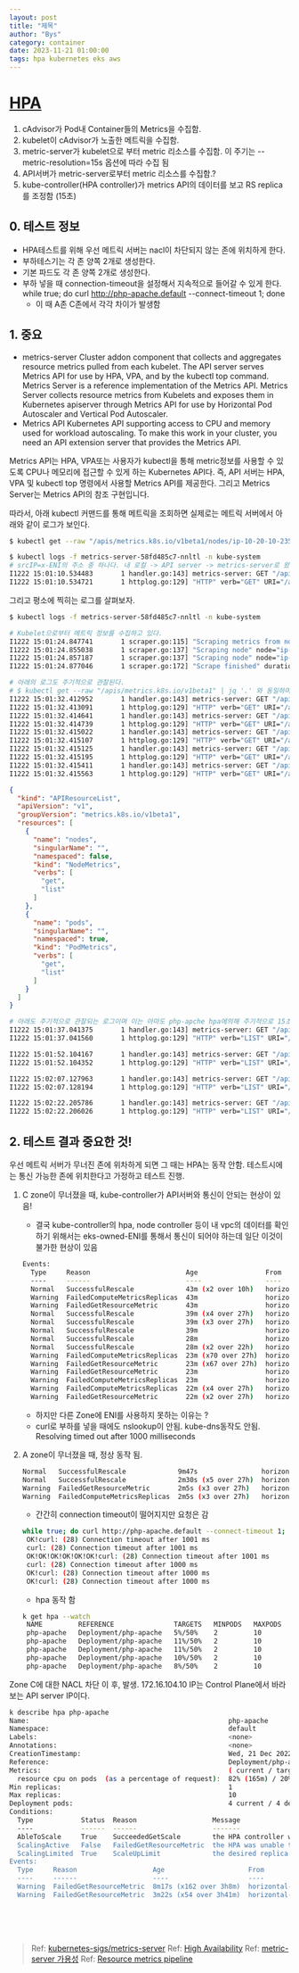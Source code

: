 ```yaml
---
layout: post
title: "제목"
author: "Bys"
category: container
date: 2023-11-21 01:00:00
tags: hpa kubernetes eks aws
---
```


# [HPA](https://kubernetes.io/docs/concepts/overview/components/)

1. cAdvisor가 Pod내 Container들의 Metrics을 수집함.
2. kubelet이 cAdvisor가 노출한 메트릭을 수집함.
3. metric-server가 kubelet으로 부터 metric 리소스를 수집함. 이 주기는 --metric-resolution=15s 옵션에 따라 수집 됨 
4. API서버가 metric-server로부터 metric 리소스를 수집함.?
5. kube-controller(HPA controller)가 metrics API의 데이터를 보고 RS replica를 조정함  (15초)


## 0. 테스트 정보

- HPA테스트를 위해 우선 메트릭 서버는 nacl이 차단되지 않는 존에 위치하게 한다.
- 부하테스기는 각 존 양쪽 2개로 생성한다. 
- 기본 파드도 각 존 양쪽 2개로 생성한다.
- 부하 넣을 때  connection-timeout을 설정해서 지속적으로 들어갈 수 있게 한다. while true; do curl http://php-apache.default --connect-timeout 1; done
  - 이 때 A존 C존에서 각각 차이가 발생함


## 1. 중요
- metrics-server
Cluster addon component that collects and aggregates resource metrics pulled from each kubelet. The API server serves Metrics API for use by HPA, VPA, and by the kubectl top command. Metrics Server is a reference implementation of the Metrics API.
Metrics Server collects resource metrics from Kubelets and exposes them in Kubernetes apiserver through Metrics API for use by Horizontal Pod Autoscaler and Vertical Pod Autoscaler. 
- Metrics API
Kubernetes API supporting access to CPU and memory used for workload autoscaling. To make this work in your cluster, you need an API extension server that provides the Metrics API.

Metrics API는 HPA, VPA또는 사용자가 kubectl을 통해  metric정보를 사용할 수 있도록 CPU나 메모리에 접근할 수 있게 하는 Kubernetes API다. 
즉, API 서버는 HPA, VPA 및 kubectl top 명령에서 사용할 Metrics API를 제공한다. 그리고 Metrics Server는 Metrics API의 참조 구현입니다. 


따라서, 아래 kubectl 커맨드를 통해 메트릭을 조회하면 실제로는 메트릭 서버에서 아래와 같이 로그가 보인다. 
```bash
$ kubectl get --raw "/apis/metrics.k8s.io/v1beta1/nodes/ip-10-20-10-235.ap-northeast-2.compute.internal" | jq '.'

$ kubectl logs -f metrics-server-58fd485c7-nnltl -n kube-system
# srcIP=x-ENI의 주소 중 하나다. 내 로컬 -> API server -> metrics-server로 왔기 때문에. 
I1222 15:01:10.534483       1 handler.go:143] metrics-server: GET "/apis/metrics.k8s.io/v1beta1/nodes/ip-10-20-10-235.ap-northeast-2.compute.internal" satisfied by gorestful with webservice /apis/metrics.k8s.io/v1beta1
I1222 15:01:10.534721       1 httplog.go:129] "HTTP" verb="GET" URI="/apis/metrics.k8s.io/v1beta1/nodes/ip-10-20-10-235.ap-northeast-2.compute.internal" latency="432.784µs" userAgent="kubectl/v1.26.0 (linux/amd64) kubernetes/b46a3f8" audit-ID="ae15fa19-9c33-4ebf-8f7d-15931ba355e0" srcIP="10.20.10.23:40266" resp=200
```

그리고 평소에 찍히는 로그를 살펴보자.
```bash
$ kubectl logs -f metrics-server-58fd485c7-nnltl -n kube-system

# Kubelet으로부터 메트릭 정보를 수집하고 있다. 
I1222 15:01:24.847741       1 scraper.go:115] "Scraping metrics from nodes" nodeCount=2
I1222 15:01:24.855038       1 scraper.go:137] "Scraping node" node="ip-10-20-10-235.ap-northeast-2.compute.internal"
I1222 15:01:24.857187       1 scraper.go:137] "Scraping node" node="ip-10-20-11-91.ap-northeast-2.compute.internal"
I1222 15:01:24.877046       1 scraper.go:172] "Scrape finished" duration="29.273444ms" nodeCount=2 podCount=17
```

```bash
# 아래의 로그도 주기적으로 관찰된다. 
# $ kubectl get --raw "/apis/metrics.k8s.io/v1beta1" | jq '.' 와 동일하며 아래 Json과 같은 결과다. 
I1222 15:01:32.412952       1 handler.go:143] metrics-server: GET "/apis/metrics.k8s.io/v1beta1" satisfied by gorestful with webservice /apis/metrics.k8s.io/v1beta1
I1222 15:01:32.413091       1 httplog.go:129] "HTTP" verb="GET" URI="/apis/metrics.k8s.io/v1beta1" latency="463.055µs" userAgent="Go-http-client/2.0" audit-ID="bd8de76a-3c9d-48a8-8a1a-01f422fab985" srcIP="10.20.10.23:55758" resp=200
I1222 15:01:32.414641       1 handler.go:143] metrics-server: GET "/apis/metrics.k8s.io/v1beta1" satisfied by gorestful with webservice /apis/metrics.k8s.io/v1beta1
I1222 15:01:32.414739       1 httplog.go:129] "HTTP" verb="GET" URI="/apis/metrics.k8s.io/v1beta1" latency="1.075269ms" userAgent="Go-http-client/2.0" audit-ID="6b5f85c4-91fb-4281-accd-e2fe25839b51" srcIP="10.20.10.23:55758" resp=200
I1222 15:01:32.415022       1 handler.go:143] metrics-server: GET "/apis/metrics.k8s.io/v1beta1" satisfied by gorestful with webservice /apis/metrics.k8s.io/v1beta1
I1222 15:01:32.415107       1 httplog.go:129] "HTTP" verb="GET" URI="/apis/metrics.k8s.io/v1beta1" latency="274.007µs" userAgent="Go-http-client/2.0" audit-ID="15b0738b-5bc6-44e2-972c-0bf13207c0b8" srcIP="10.20.10.23:55758" resp=200
I1222 15:01:32.415125       1 handler.go:143] metrics-server: GET "/apis/metrics.k8s.io/v1beta1" satisfied by gorestful with webservice /apis/metrics.k8s.io/v1beta1
I1222 15:01:32.415195       1 httplog.go:129] "HTTP" verb="GET" URI="/apis/metrics.k8s.io/v1beta1" latency="219.997µs" userAgent="Go-http-client/2.0" audit-ID="60b6b52b-0233-4c3b-9f26-9dca60190563" srcIP="10.20.10.23:55758" resp=200
I1222 15:01:32.415411       1 handler.go:143] metrics-server: GET "/apis/metrics.k8s.io/v1beta1" satisfied by gorestful with webservice /apis/metrics.k8s.io/v1beta1
I1222 15:01:32.415563       1 httplog.go:129] "HTTP" verb="GET" URI="/apis/metrics.k8s.io/v1beta1" latency="301.734µs" userAgent="Go-http-client/2.0" audit-ID="7f23ba0c-bdc6-4fff-a6d7-972dc4c3231f" srcIP="10.20.10.23:55758" resp=200
```
```json
{
  "kind": "APIResourceList",
  "apiVersion": "v1",
  "groupVersion": "metrics.k8s.io/v1beta1",
  "resources": [
    {
      "name": "nodes",
      "singularName": "",
      "namespaced": false,
      "kind": "NodeMetrics",
      "verbs": [
        "get",
        "list"
      ]
    },
    {
      "name": "pods",
      "singularName": "",
      "namespaced": true,
      "kind": "PodMetrics",
      "verbs": [
        "get",
        "list"
      ]
    }
  ]
}
```

```bash
# 아래도 주기적으로 관찰되는 로그이며 이는 아마도 php-apche hpa에의해 주기적으로 15초마다 조회되는 결과로 보인다.  
I1222 15:01:37.041375       1 handler.go:143] metrics-server: GET "/apis/metrics.k8s.io/v1beta1/namespaces/default/pods" satisfied by gorestful with webservice /apis/metrics.k8s.io/v1beta1
I1222 15:01:37.041560       1 httplog.go:129] "HTTP" verb="LIST" URI="/apis/metrics.k8s.io/v1beta1/namespaces/default/pods?labelSelector=run%3Dphp-apache" latency="4.32772ms" userAgent="kube-controller-manager/v1.21.14 (linux/amd64) kubernetes/b07006b/system:serviceaccount:kube-system:horizontal-pod-autoscaler" audit-ID="de1229ce-5f8f-4636-8698-0ff3003aca05" srcIP="10.20.11.208:32858" resp=200

I1222 15:01:52.104167       1 handler.go:143] metrics-server: GET "/apis/metrics.k8s.io/v1beta1/namespaces/default/pods" satisfied by gorestful with webservice /apis/metrics.k8s.io/v1beta1
I1222 15:01:52.104352       1 httplog.go:129] "HTTP" verb="LIST" URI="/apis/metrics.k8s.io/v1beta1/namespaces/default/pods?labelSelector=run%3Dphp-apache" latency="3.059605ms" userAgent="kube-controller-manager/v1.21.14 (linux/amd64) kubernetes/b07006b/system:serviceaccount:kube-system:horizontal-pod-autoscaler" audit-ID="b57ab53f-0194-41e2-99b1-50c7dc429e03" srcIP="10.20.11.208:32858" resp=200

I1222 15:02:07.127963       1 handler.go:143] metrics-server: GET "/apis/metrics.k8s.io/v1beta1/namespaces/default/pods" satisfied by gorestful with webservice /apis/metrics.k8s.io/v1beta1
I1222 15:02:07.128194       1 httplog.go:129] "HTTP" verb="LIST" URI="/apis/metrics.k8s.io/v1beta1/namespaces/default/pods?labelSelector=run%3Dphp-apache" latency="4.949269ms" userAgent="kube-controller-manager/v1.21.14 (linux/amd64) kubernetes/b07006b/system:serviceaccount:kube-system:horizontal-pod-autoscaler" audit-ID="5f545f72-bb1b-4cce-a7e6-a5681235f1bc" srcIP="10.20.11.208:32858" resp=200

I1222 15:02:22.205786       1 handler.go:143] metrics-server: GET "/apis/metrics.k8s.io/v1beta1/namespaces/default/pods" satisfied by gorestful with webservice /apis/metrics.k8s.io/v1beta1
I1222 15:02:22.206026       1 httplog.go:129] "HTTP" verb="LIST" URI="/apis/metrics.k8s.io/v1beta1/namespaces/default/pods?labelSelector=run%3Dphp-apache" latency="3.820725ms" userAgent="kube-controller-manager/v1.21.14 (linux/amd64) kubernetes/b07006b/system:serviceaccount:kube-system:horizontal-pod-autoscaler" audit-ID="b591499b-e8f3-4313-9f7a-ab2395eaac70" srcIP="10.20.11.208:32858" resp=200
```


## 2. 테스트 결과 중요한 것! 
우선 메트릭 서버가 무너진 존에 위차하게 되면 그 때는 HPA는 동작 안함.
테스트시에는 통신 가능한 존에 위치한다고 가정하고 테스트 진행. 

1. C zone이 무너졌을 때, kube-controller가 API서버와 통신이 안되는 현상이 있음!
   - 결국 kube-controller의 hpa, node controller 등이 내 vpc의 데이터를 확인하기 위해서는 eks-owned-ENI를 통해서 통신이 되어야 하는데 일단 이것이 불가한 현상이 있음
    ```bash 
    Events:
      Type     Reason                        Age                 From                       Message
      ----     ------                        ----                ----                       -------
      Normal   SuccessfulRescale             43m (x2 over 10h)   horizontal-pod-autoscaler  New size: 2; reason: Current number of replicas below Spec.MinReplicas
      Warning  FailedComputeMetricsReplicas  43m                 horizontal-pod-autoscaler  invalid metrics (1 invalid out of 1), first error is: failed to get cpu utilization: did not receive metrics for any ready pods
      Warning  FailedGetResourceMetric       43m                 horizontal-pod-autoscaler  failed to get cpu utilization: did not receive metrics for any ready pods
      Normal   SuccessfulRescale             39m (x4 over 27h)   horizontal-pod-autoscaler  New size: 4; reason: cpu resource utilization (percentage of request) above target
      Normal   SuccessfulRescale             39m (x3 over 27h)   horizontal-pod-autoscaler  New size: 8; reason: cpu resource utilization (percentage of request) above target
      Normal   SuccessfulRescale             39m                 horizontal-pod-autoscaler  New size: 10; reason:
      Normal   SuccessfulRescale             28m                 horizontal-pod-autoscaler  New size: 7; reason: All metrics below target
      Normal   SuccessfulRescale             28m (x2 over 22h)   horizontal-pod-autoscaler  New size: 5; reason: All metrics below target
      Warning  FailedComputeMetricsReplicas  23m (x70 over 27h)  horizontal-pod-autoscaler  invalid metrics (1 invalid out of 1), first error is: failed to get cpu utilization: unable to get metrics for resource cpu: unable to fetch metrics from resource metrics API: the server is currently unable to handle the request (get pods.metrics.k8s.io)
      Warning  FailedGetResourceMetric       23m (x67 over 27h)  horizontal-pod-autoscaler  failed to get cpu utilization: unable to get metrics for resource cpu: unable to fetch metrics from resource metrics API: the server is currently unable to handle the request (get pods.metrics.k8s.io)
      Warning  FailedGetResourceMetric       23m                 horizontal-pod-autoscaler  failed to get cpu utilization: unable to get metrics for resource cpu: unable to fetch metrics from resource metrics API: Get "https://172.16.104.10:443/apis/metrics.k8s.io/v1beta1/namespaces/default/pods?labelSelector=run%3Dphp-apache": stream error: stream ID 1844467; INTERNAL_ERROR; received from peer
      Warning  FailedComputeMetricsReplicas  23m                 horizontal-pod-autoscaler  invalid metrics (1 invalid out of 1), first error is: failed to get cpu utilization: unable to get metrics for resource cpu: unable to fetch metrics from resource metrics API: Get "https://172.16.104.10:443/apis/metrics.k8s.io/v1beta1/namespaces/default/pods?labelSelector=run%3Dphp-apache": stream error: stream ID 1844467; INTERNAL_ERROR; received from peer
      Warning  FailedComputeMetricsReplicas  22m (x4 over 27h)   horizontal-pod-autoscaler  invalid metrics (1 invalid out of 1), first error is: failed to get cpu utilization: unable to get metrics for resource cpu: unable to fetch metrics from resource metrics API: the server was unable to return a response in the time allotted, but may still be processing the request (get pods.metrics.k8s.io)
      Warning  FailedGetResourceMetric       22m (x2 over 27h)   horizontal-pod-autoscaler  f
    ```
   - 하지만 다른 Zone에 ENI를 사용하지 못하는 이유는 ? 
   - curl로 부하를 넣을 때에도 nslookup이 안됨. kube-dns동작도 안됨. Resolving timed out after 1000 milliseconds


2. A zone이 무너졌을 때, 정상 동작 됨.
    ```bash
    Normal   SuccessfulRescale             9m47s                horizontal-pod-autoscaler  New size: 2; reason: All metrics below target
    Normal   SuccessfulRescale             2m30s (x5 over 27h)  horizontal-pod-autoscaler  New size: 4; reason: cpu resource utilization (percentage of request) above target
    Warning  FailedGetResourceMetric       2m5s (x3 over 27h)   horizontal-pod-autoscaler  failed to get cpu utilization: unable to get metrics for resource cpu: unable to fetch metrics from resource metrics API: an error on the server ("Internal Server Error: \"/apis/metrics.k8s.io/v1beta1/namespaces/default/pods?labelSelector=run%3Dphp-apache\": Post \"https://172.20.0.1:443/apis/authorization.k8s.io/v1/subjectaccessreviews?timeout=10s\": net/http: request canceled (Client.Timeout exceeded while awaiting headers)") has prevented the request from succeeding (get pods.metrics.k8s.io)
    Warning  FailedComputeMetricsReplicas  2m5s (x3 over 27h)   horizontal-pod-autoscaler  invalid metrics (1 invalid out of 1), first error is: failed to get cpu utilization: unable to get metrics for resource cpu: unable to fetch metrics from resource metrics API: an error on the server ("Internal Server Error: \"/apis/metrics.k8s.io/v1beta1/namespaces/default/pods?labelSelector=run%3Dphp-apache\": Post \"https://172.20.0.1:443/apis/authorization.k8s.io/v1/subjectaccessreviews?timeout=10s\": net/http: request canceled (Client.Timeout exceeded while awaiting headers)") has prevented the request from succeeding (get pods.metrics.k8s.io)
    ```
   - 간간히 connection timeout이 떨어지지만 요청은 감
   ```bash
   while true; do curl http://php-apache.default --connect-timeout 1; done
    OK!curl: (28) Connection timeout after 1001 ms
    curl: (28) Connection timeout after 1001 ms
    OK!OK!OK!OK!OK!OK!curl: (28) Connection timeout after 1001 ms
    curl: (28) Connection timeout after 1000 ms
    OK!curl: (28) Connection timeout after 1000 ms
    OK!curl: (28) Connection timeout after 1000 ms
   ```
   - hpa 동작 함
   ```bash
   k get hpa --watch
    NAME         REFERENCE               TARGETS   MINPODS   MAXPODS   REPLICAS   AGE
    php-apache   Deployment/php-apache   5%/50%    2         10        9          32h
    php-apache   Deployment/php-apache   11%/50%   2         10        9          32h
    php-apache   Deployment/php-apache   11%/50%   2         10        9          32h
    php-apache   Deployment/php-apache   10%/50%   2         10        9          32h
    php-apache   Deployment/php-apache   8%/50%    2         10        9          32h
   ```

Zone C에 대한 NACL 차단 이 후, 발생. 172.16.104.10 IP는 Control Plane에서 바라보는 API server IP이다. 
```bash
k describe hpa php-apache
Name:                                                  php-apache
Namespace:                                             default
Labels:                                                <none>
Annotations:                                           <none>
CreationTimestamp:                                     Wed, 21 Dec 2022 17:18:52 +0900
Reference:                                             Deployment/php-apache
Metrics:                                               ( current / target )
  resource cpu on pods  (as a percentage of request):  82% (165m) / 20%
Min replicas:                                          1
Max replicas:                                          10
Deployment pods:                                       4 current / 4 desired
Conditions:
  Type            Status  Reason                   Message
  ----            ------  ------                   -------
  AbleToScale     True    SucceededGetScale        the HPA controller was able to get the target's current scale
  ScalingActive   False   FailedGetResourceMetric  the HPA was unable to compute the replica count: failed to get cpu utilization: unable to get metrics for resource cpu: unable to fetch metrics from resource metrics API: the server is currently unable to handle the request (get pods.metrics.k8s.io)
  ScalingLimited  True    ScaleUpLimit             the desired replica count is increasing faster than the maximum scale rate
Events:
  Type     Reason                   Age                     From                       Message
  ----     ------                   ----                    ----                       -------
  Warning  FailedGetResourceMetric  8m17s (x162 over 3h8m)  horizontal-pod-autoscaler  (combined from similar events): failed to get cpu utilization: unable to get metrics for resource cpu: unable to fetch metrics from resource metrics API: Get "https://172.16.104.10:443/apis/metrics.k8s.io/v1beta1/namespaces/default/pods?labelSelector=run%3Dphp-apache": stream error: stream ID 1288691; INTERNAL_ERROR; received from peer
  Warning  FailedGetResourceMetric  3m22s (x54 over 3h41m)  horizontal-pod-autoscaler  failed to get cpu utilization: unable to get metrics for resource cpu: unable to fetch metrics from resource metrics API: the server is currently unable to handle the request (get pods.metrics.k8s.io)
```

<br><br><br>

> Ref: [kubernetes-sigs/metrics-server](https://github.com/kubernetes-sigs/metrics-server)
> Ref: [High Availability](https://kubernetes-sigs.github.io/metrics-server/#:~:text=command%20line%20flag-,High%20Availability,-Latest%20Metrics%20Server)
> Ref: [metric-server 가용성](https://nangman14.tistory.com/81)
> Ref: [Resource metrics pipeline](https://kubernetes.io/docs/tasks/debug/debug-cluster/resource-metrics-pipeline/)